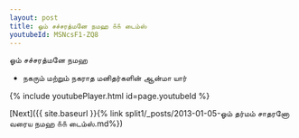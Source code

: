 ```yaml
---
layout: post
title: ஓம் சச்சரத்மனே நமஹ ௧௧ டைம்ஸ்
youtubeId: MSNcsF1-ZQ8
---
```

 
 
 ஓம் சச்சரத்மனே நமஹ  
 
 -  நகரும் மற்றும் நகராத மனிதர்களின் ஆன்மா யார் 
 
  
 
  
 
 
 
 
 
 


{% include youtubePlayer.html id=page.youtubeId %}
 
[Next]({{ site.baseurl }}{% link  split1/_posts/2013-01-05-ஓம் தர்மம் சாதரனோ வரைய நமஹ ௧௧ டைம்ஸ்.md%})
 
